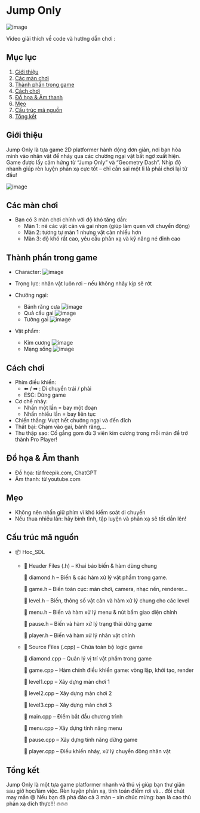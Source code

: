 # Jump Only

![image](https://github.com/user-attachments/assets/ce188aee-9cdb-474b-ae5c-075441978f55)

Video giải thích về code và hướng dẫn chơi :



## Mục lục

1. [Giới thiệu](#giới-thiệu)
2. [Các màn chơi](#các-màn-chơi)
3. [Thành phần trong game](#thành-phần-trong-game)
4. [Cách chơi](#cách-chơi)
5. [Đồ họa & Âm thanh](#đồ-họa--âm-thanh)
6. [Mẹo](#mẹo)
7. [Cấu trúc mã nguồn](#cấu-trúc-mã-nguồn)
8. [Tổng kết](#tổng-kết)

## Giới thiệu

Jump Only là tựa game 2D platformer hành động đơn giản, nơi bạn hòa mình vào nhân vật để nhảy qua các chướng ngại vật bất ngờ xuất hiện.
Game được lấy cảm hứng từ “Jump Only” và “Geometry Dash”. Nhịp độ nhanh giúp rèn luyện phản xạ cực tốt – chỉ cần sai một li là phải chơi lại từ đầu!

![image](https://github.com/user-attachments/assets/a2030327-e633-43bb-93da-1e4023b6fc3f)

## Các màn chơi

- Bạn có 3 màn chơi chính với độ khó tăng dần:
    - Màn 1: né các vật cản và gai nhọn (giúp làm quen với chuyển động)
    - Màn 2: tương tự màn 1 nhưng vật cản nhiều hơn
    - Màn 3: độ khó rất cao, yêu cầu phản xạ và kỹ năng né đỉnh cao


## Thành phần trong game

- Character: ![image](https://github.com/user-attachments/assets/66e759c3-58e3-43c3-82a2-c64bc7eb7dbf)

- Trọng lực: nhân vật luôn rơi – nếu không nhảy kịp sẽ rớt
 
- Chướng ngại:
   - Bánh răng cưa ![image](https://github.com/user-attachments/assets/c3e6807a-c501-47b5-8456-1edc3e6761a8)
   - Quả cầu gai ![image](https://github.com/user-attachments/assets/cec27afe-d549-46c5-82b2-8c0dca3f1757)
   - Tường gai ![image](https://github.com/user-attachments/assets/33d357f2-97de-4ba7-a076-04686e2c1e3f)

- Vật phẩm:
   - Kim cương ![image](https://github.com/user-attachments/assets/1318fd3b-daba-469a-b245-de75efddfddc)
   - Mạng sống ![image](https://github.com/user-attachments/assets/73b95ccd-395b-41ae-9a3e-dcbbaab5805a)

## Cách chơi

- Phím điều khiển:
   - ⬅ / ➡ : Di chuyển trái / phải
   - ESC: Dừng game
- Cơ chế nhảy:
   - Nhấn một lần = bay một đoạn
   - Nhấn nhiều lần = bay liên tục
- Chiến thắng: Vượt hết chướng ngại và đến đích
- Thất bại: Chạm vào gai, bánh răng,...
- Thu thập sao: Cố gắng gom đủ 3 viên kim cương trong mỗi màn để trở thành Pro Player!

## Đồ họa & Âm thanh

- Đồ họa: từ freepik.com, ChatGPT 
- Âm thanh: từ youtube.com

## Mẹo

- Không nên nhấn giữ phím vì khó kiểm soát di chuyển
- Nếu thua nhiều lần: hãy bình tĩnh, tập luyện và phản xạ sẽ tốt dần lên!

## Cấu trúc mã nguồn

- 📦 Hoc_SDL
   - 📂 Header Files (.h) – Khai báo biến & hàm dùng chung
     
       📄 diamond.h – Biến & các hàm xử lý vật phẩm trong game.
     
       📄 game.h – Biến toàn cục: màn chơi, camera, nhạc nền, renderer...
     
       📄 level.h – Biến, thông số vật cản và hàm xử lý chung cho các level
     
       📄 menu.h – Biến và hàm xử lý menu & nút bấm giao diện chính
     
       📄 pause.h – Biến và hàm xử lý trạng thái dừng game
     
       📄 player.h – Biến và hàm xử lý nhân vật chính
     
   - 📂 Source Files (.cpp) – Chứa toàn bộ logic game
     
       📄 diamond.cpp – Quản lý vị trí vật phẩm trong game
     
       📄 game.cpp – Hàm chính điều khiển game: vòng lặp, khởi tạo, render
     
       📄 level1.cpp – Xây dựng màn chơi 1
     
       📄 level2.cpp – Xây dựng màn chơi 2
     
       📄 level3.cpp – Xây dựng màn chơi 3
     
       📄 main.cpp – Điểm bắt đầu chương trình
     
       📄 menu.cpp – Xây dựng tính năng menu
     
       📄 pause.cpp – Xây dựng tính năng dừng game
     
       📄 player.cpp – Điều khiển nhảy, xử lý chuyển động nhân vật
     

## Tổng kết

Jump Only là một tựa game platformer nhanh và thú vị giúp bạn thư giãn sau giờ học/làm việc. Rèn luyện phản xạ, tính toán điểm rơi và… đôi chút may mắn 😄
Nếu bạn đã phá đảo cả 3 màn – xin chúc mừng: bạn là cao thủ phản xạ đích thực!!! 🔥🔥🔥
